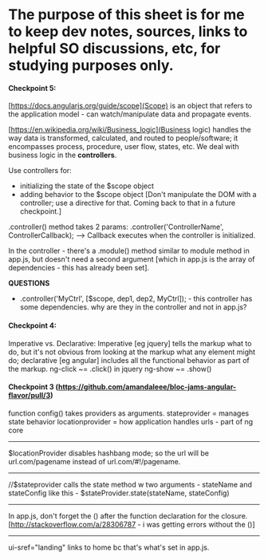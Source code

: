 # The purpose of this sheet is for me to keep dev notes, sources, links to helpful SO discussions, etc, for studying purposes only. 

#### Checkpoint 5: 
[https://docs.angularjs.org/guide/scope](Scope) is an object that refers to the application model - can watch/manipulate data and propagate events. 

[https://en.wikipedia.org/wiki/Business_logic](Business logic) handles the way data is transformed, calculated, and routed to people/software; it encompasses process, procedure, user flow, states, etc. We deal with business logic in the __controllers__.

Use controllers for: 
- initializing the state of the $scope object
- adding behavior to the $scope object
[Don't manipulate the DOM with a controller; use a directive for that. Coming back to that in a future checkpoint.]

.controller() method takes 2 params: .controller('ControllerName', ControllerCallback); 
--> Callback executes when the controller is initialized. 

In the controller - there's a .module() method similar to module method in app.js, but doesn't need a second argument [which in app.js is the array of dependencies - this has already been set]. 

__QUESTIONS__
-  .controller('MyCtrl', [$scope, dep1, dep2, MyCtrl]); - this controller has some dependencies. why are they in the controller and not in app.js? 



#### Checkpoint 4: 

Imperative vs. Declarative: Imperative [eg jquery] tells the markup what to do, but it's not obvious from looking at the markup what any element might do; declarative [eg angular] includes all the functional behavior as part of the markup. 
ng-click ~= .click() in jquery
ng-show ~= .show()



#### Checkpoint 3 (https://github.com/amandaleee/bloc-jams-angular-flavor/pull/3)

function config() takes providers as arguments. 
 stateprovider  = manages state behavior
 locationprovider = how application handles urls - part of ng core 

-------

$locationProvider disables hashbang mode; so the url will be url.com/pagename instead of url.com/#!/pagename. 

-------

//$stateprovider calls the state method w two arguments - stateName and stateConfig 
 like this - $stateProvider.state(stateName, stateConfig)


-------

In app.js, don't forget the () after the function declaration for the closure. [http://stackoverflow.com/a/28306787 - i was getting errors without the ()]

------- 
ui-sref="landing" links to home bc that's what's set in app.js.